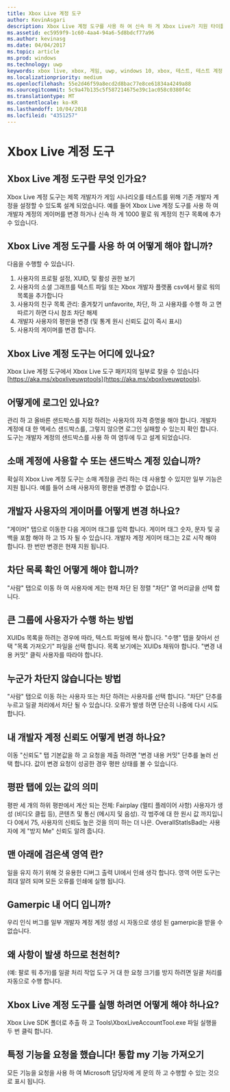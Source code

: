 ```yaml
---
title: Xbox Live 계정 도구
author: KevinAsgari
description: Xbox Live 계정 도구를 사용 하 여 신속 하 게 Xbox Live가 지원 타이틀을 테스트 하기 위한 테스트 계정을 만들 방법을 알아봅니다.
ms.assetid: ec5959f9-1c60-4aa4-94a6-5d8bdcf77a96
ms.author: kevinasg
ms.date: 04/04/2017
ms.topic: article
ms.prod: windows
ms.technology: uwp
keywords: xbox live, xbox, 게임, uwp, windows 10, xbox, 테스트, 테스트 계정
ms.localizationpriority: medium
ms.openlocfilehash: 55e2d46f59a8ecd2d8bac77e8ce61834a4249a88
ms.sourcegitcommit: 5c9a47b135c5f587214675e39c1ac058c0380f4c
ms.translationtype: MT
ms.contentlocale: ko-KR
ms.lasthandoff: 10/04/2018
ms.locfileid: "4351257"
---
```

# <a name="xbox-live-account-tool"></a>Xbox Live 계정 도구

## <a name="what-is-xbox-live-account-tool"></a>Xbox Live 계정 도구란 무엇 인가요?
Xbox Live 계정 도구는 제목 개발자가 게임 시나리오를 테스트를 위해 기존 개발자 계정을 설정할 수 있도록 설계 되었습니다. 예를 들어 Xbox Live 계정 도구를 사용 하 여 개발자 계정의 게이머를 변경 하거나 신속 하 게 1000 팔로 워 계정의 친구 목록에 추가 수 있습니다.

## <a name="what-can-i-do-with-xbox-live-account-tool"></a>Xbox Live 계정 도구를 사용 하 여 어떻게 해야 합니까?
다음을 수행할 수 있습니다.
  1. 사용자의 프로필 설정, XUID, 및 활성 권한 보기
  2. 사용자의 소셜 그래프를 텍스트 파일 또는 Xbox 개발자 플랫폼 csv에서 팔로 워의 목록을 추가합니다
  3. 사용자의 친구 목록 관리: 즐겨찾기 unfavorite, 차단, 하 고 사용자를 수행 하 고 면 따르기 하면 다시 참조 차단 해제
  4. 개발자 사용자의 평판을 변경 (및 통계 원시 신뢰도 값이 즉시 표시)
  5. 사용자의 게이머를 변경 합니다.

## <a name="where-can-i-find-xbox-live-account-tool"></a>Xbox Live 계정 도구는 어디에 있나요?
Xbox Live 계정 도구에서 Xbox Live 도구 패키지의 일부로 찾을 수 있습니다 [https://aka.ms/xboxliveuwptools](https://aka.ms/xboxliveuwptools).

## <a name="how-do-i-log-in"></a>어떻게에 로그인 있나요?
관리 하 고 올바른 샌드박스를 지정 하려는 사용자의 자격 증명을 해야 합니다. 개발자 계정에 대 한 액세스 샌드박스를, 그렇지 않으면 로그인 실패할 수 있는지 확인 합니다. 도구는 개발자 계정의 샌드박스를 사용 하 여 염두에 두고 설계 되었습니다.

## <a name="can-i-use-a-retail-account-or-does-it-have-to-be-a-sandboxed-account"></a>소매 계정에 사용할 수 또는 샌드박스 계정 있습니까?
확실히 Xbox Live 계정 도구는 소매 계정을 관리 하는 데 사용할 수 있지만 일부 기능은 지원 됩니다. 예를 들어 소매 사용자의 평판을 변경할 수 없습니다.

## <a name="how-do-i-change-a-dev-users-gamertag"></a>개발자 사용자의 게이머를 어떻게 변경 하나요?
"게이머" 탭으로 이동한 다음 게이머 태그를 입력 합니다. 게이머 태그 숫자, 문자 및 공백을 포함 해야 하 고 15 자 될 수 있습니다. 개발자 계정 게이머 태그는 2로 시작 해야 합니다. 한 번만 변경은 현재 지원 됩니다.

## <a name="how-do-i-see-my-block-list"></a>차단 목록 확인 어떻게 해야 합니까?
"사람" 탭으로 이동 하 여 사용자에 게는 현재 차단 된 정렬 "차단" 열 머리글을 선택 합니다.

## <a name="how-do-i-follow-a-large-group-of-users"></a>큰 그룹에 사용자가 수행 하는 방법
XUIDs 목록을 하려는 경우에 따라, 텍스트 파일에 복사 합니다. "수행" 탭을 찾아서 선택 "목록 가져오기" 파일을 선택 합니다. 목록 보기에는 XUIDs 채워야 합니다. "변경 내용 커밋" 클릭 사용자를 따라야 합니다.

## <a name="how-do-i-block-someone"></a>누군가 차단지 않습니다는 방법
"사람" 탭으로 이동 하는 사용자 또는 차단 하려는 사용자를 선택 합니다. "차단" 단추를 누르고 일괄 처리에서 차단 될 수 있습니다. 오류가 발생 하면 단순히 나중에 다시 시도 합니다.

## <a name="how-do-i-change-my-dev-accounts-repuation"></a>내 개발자 계정 신뢰도 어떻게 변경 하나요?
이동 "신뢰도" 탭 기본값을 하 고 요청을 제출 하려면 "변경 내용 커밋" 단추를 눌러 선택 합니다. 값이 변경 요청이 성공한 경우 평판 상태를 볼 수 있습니다.

## <a name="what-do-the-values-in-the-reputation-tab-mean"></a>평판 탭에 있는 값의 의미
평판 세 개의 하위 평판에서 계산 되는 전체: Fairplay (멀티 플레이어 사항) 사용자가 생성 (비디오 클립 등), 콘텐츠 및 통신 (메시지 및 음성). 각 범주에 대 한 원시 값 까지입니다 0에서 75, 사용자의 신뢰도 높은 것을 의미 하는 더 나은. OverallStatIsBad는 사용자에 게 "방지 Me" 신뢰도 알려 줍니다.

## <a name="whats-the-black-area-at-the-bottom"></a>맨 아래에 검은색 영역 란?
일을 유지 하기 위해 것 유용한 디버그 출력 UI에서 인쇄 생각 합니다. 영역 어떤 도구는 최대 알려 되며 모든 오류를 인쇄에 실행 됩니다.

## <a name="wheres-my-gamerpic"></a>Gamerpic 내 어디 입니까?
우리 인식 버그를 일부 개발자 계정 계정 생성 시 자동으로 생성 된 gamerpic을 받을 수 없습니다.

## <a name="why-are-things-happening-so-slowly"></a>왜 사항이 발생 하므로 천천히?
(예: 팔로 워 추가)를 일괄 처리 작업 도구 거 대 한 요청 크기를 방지 하려면 일괄 처리를 자동으로 수행 합니다.

## <a name="how-do-i-run-xbox-live-account-tool"></a>Xbox Live 계정 도구를 실행 하려면 어떻게 해야 하나요?
Xbox Live SDK 폴더로 추출 하 고 Tools\XboxLiveAccountTool.exe 파일 실행을 두 번 클릭 합니다.

## <a name="i-have-a-feature-request-how-do-i-get-my-feature-incorporated"></a>특정 기능을 요청을 했습니다! 통합 my 기능 가져오기
모든 기능을 요청을 사용 하 여 Microsoft 담당자에 게 문의 하 고 수행할 수 있는 것으로 표시 됩니다.
